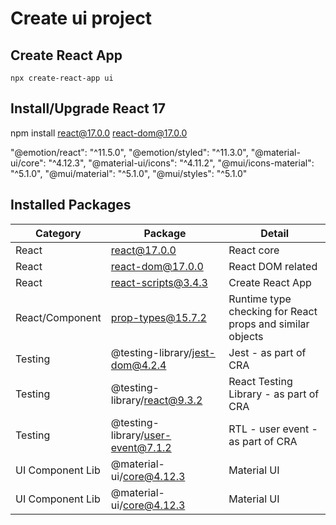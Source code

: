 # Create ui project

## Create React App

```
npx create-react-app ui
```

## Install/Upgrade React 17

npm install react@17.0.0 react-dom@17.0.0

"@emotion/react": "^11.5.0",
"@emotion/styled": "^11.3.0",
"@material-ui/core": "^4.12.3",
"@material-ui/icons": "^4.11.2",
"@mui/icons-material": "^5.1.0",
"@mui/material": "^5.1.0",
"@mui/styles": "^5.1.0"

## Installed Packages

| Category         | Package                           | Detail                                                    |
| ---------------- | --------------------------------- | --------------------------------------------------------- |
| React            | react@17.0.0                      | React core                                                |
| React            | react-dom@17.0.0                  | React DOM related                                         |
| React            | react-scripts@3.4.3               | Create React App                                          |
| React/Component  | prop-types@15.7.2                 | Runtime type checking for React props and similar objects |
| Testing          | @testing-library/jest-dom@4.2.4   | Jest - as part of CRA                                     |
| Testing          | @testing-library/react@9.3.2      | React Testing Library - as part of CRA                    |
| Testing          | @testing-library/user-event@7.1.2 | RTL - user event - as part of CRA                         |
| UI Component Lib | @material-ui/core@4.12.3          | Material UI                                               |
| UI Component Lib | @material-ui/core@4.12.3          | Material UI                                               |
